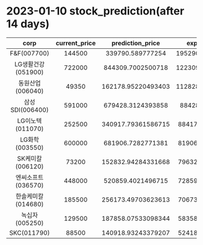 # 2023-01-10 stock_prediction(after 14 days)

|   corp   |   current_price   |   prediction_price   |   expected_profit   |
|:--------:|:-----------------:|:--------------------:|:-------------------:|
|F&F(007700)|144500|339790.589777254|195290.58977725398|
|LG생활건강(051900)|722000|844309.7002500718|122309.70025007182|
|동원산업(006040)|49350|162178.95220493403|112828.95220493403|
|삼성SDI(006400)|591000|679428.3124393858|88428.3124393858|
|LG이노텍(011070)|252500|340917.79361586715|88417.79361586715|
|LG화학(003550)|600000|681906.7282771381|81906.72827713809|
|SK케미칼(006120)|73200|152832.94284331668|79632.94284331668|
|엔씨소프트(036570)|448000|520859.4021496715|72859.40214967151|
|한솔케미칼(014680)|185500|256173.49703623613|70673.49703623613|
|녹십자(005250)|129500|187858.07533098344|58358.07533098344|
|SKC(011790)|88500|140918.93243379207|52418.93243379207|
